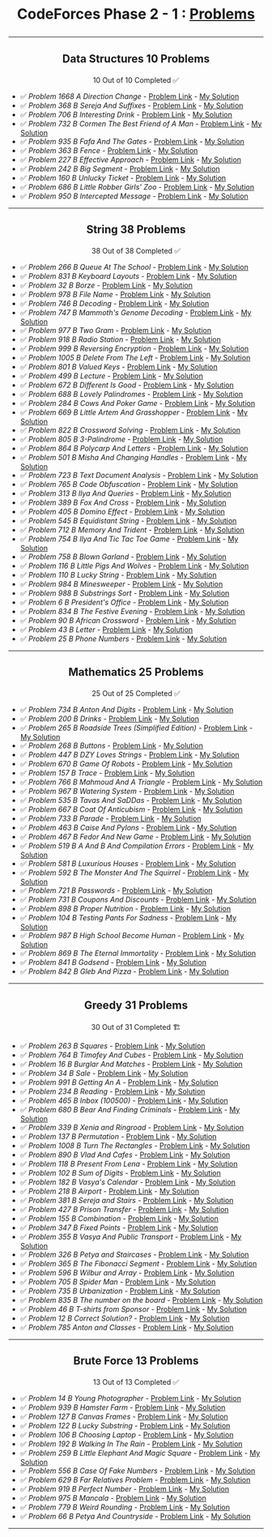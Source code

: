 # <p align="center">CodeForces Phase 2 - 1 : [Problems](https://github.com/cs-MohamedAyman/Problem-Solving-Training/tree/master/level-2/codeforces/phase-2-1)</p>
***

<!-- ✅ *Problem * - [Problem Link]() - [My Solution]() -->

## <p align="center"> Data Structures 10 Problems </p>
<p align="center"> 10 Out of 10 Completed ✅</p>

- ✅ *Problem 1668 A Direction Change* - [Problem Link](https://codeforces.com/problemset/problem/1668/A) - [My Solution](https://github.com/GeorgeBeshay/ProblemSolving/tree/main/CF_Phase_2_1/Data_Structure/P1668A_DirectionChange.java)
- ✅ *Problem 368 B Sereja And Suffixes* - [Problem Link](https://codeforces.com/contest/368/problem/B) - [My Solution](https://github.com/GeorgeBeshay/ProblemSolving/tree/main/CF_Phase_2_1/Data_Structure/P368B_SerejaAndSuffixes.java)
- ✅ *Problem 706 B Interesting Drink* - [Problem Link](https://codeforces.com/problemset/problem/706/B) - [My Solution](https://github.com/GeorgeBeshay/ProblemSolving/tree/main/CF_Phase_2_1/Data_Structure/P706B_InterestingDrink.java)
- ✅ *Problem 732 B Cormen The Best Friend of A Man* - [Problem Link](https://codeforces.com/problemset/problem/732/B) - [My Solution](https://github.com/GeorgeBeshay/ProblemSolving/tree/main/CF_Phase_2_1/Data_Structure/P732B_CormenTheBestFriendOfAMan.java)
- ✅ *Problem 935 B Fafa And The Gates* - [Problem Link](https://codeforces.com/problemset/problem/935/B) - [My Solution](https://github.com/GeorgeBeshay/ProblemSolving/tree/main/CF_Phase_2_1/Data_Structure/P935B_FafaAndTheGates.java)
- ✅ *Problem 363 B Fence* - [Problem Link](https://codeforces.com/problemset/problem/363/B) - [My Solution](https://github.com/GeorgeBeshay/ProblemSolving/tree/main/CF_Phase_2_1/Data_Structure/P363B_Fence.java)
- ✅ *Problem 227 B Effective Approach* - [Problem Link](https://codeforces.com/problemset/problem/227/B) - [My Solution](https://github.com/GeorgeBeshay/ProblemSolving/tree/main/CF_Phase_2_1/Data_Structure/P227B_EffectiveApproach.java)
- ✅ *Problem 242 B Big Segment* - [Problem Link](https://codeforces.com/problemset/problem/242/B) - [My Solution](https://github.com/GeorgeBeshay/ProblemSolving/tree/main/CF_Phase_2_1/Data_Structure/P242B_BigSegment.java)
- ✅ *Problem 160 B Unlucky Ticket* - [Problem Link](https://codeforces.com/problemset/problem/160/B) - [My Solution](https://github.com/GeorgeBeshay/ProblemSolving/tree/main/CF_Phase_2_1/Data_Structure/P160B_UnluckyTicket.java)
- ✅ *Problem 686 B Little Robber Girls' Zoo* - [Problem Link](https://codeforces.com/contest/686/problem/B) - [My Solution](https://github.com/GeorgeBeshay/ProblemSolving/tree/main/CF_Phase_2_1/Data_Structure/P686B_LittleRobberGirlsZoo.java)
- ✅ *Problem 950 B Intercepted Message* - [Problem Link](https://codeforces.com/problemset/problem/950/B) - [My Solution](https://github.com/GeorgeBeshay/ProblemSolving/tree/main/CF_Phase_2_1/Data_Structure/P950B_InterceptedMessage.java)
***

## <p align="center"> String 38 Problems </p>
<p align="center"> 38 Out of 38 Completed ✅</p>

- ✅ *Problem 266 B Queue At The School* - [Problem Link](https://codeforces.com/problemset/problem/266/B) - [My Solution](https://github.com/GeorgeBeshay/ProblemSolving/tree/main/CF_Phase_2_1/String/P266B_QueueAtTheSchool.java)
- ✅ *Problem 831 B Keyboard Layouts* - [Problem Link](https://codeforces.com/problemset/problem/831/B) - [My Solution](https://github.com/GeorgeBeshay/ProblemSolving/tree/main/CF_Phase_2_1/String/P831B_KeyboardLayouts.java)
- ✅ *Problem 32 B Borze* - [Problem Link](https://codeforces.com/problemset/problem/32/B) - [My Solution](https://github.com/GeorgeBeshay/ProblemSolving/tree/main/CF_Phase_2_1/String/P32B_Borze.java)
- ✅ *Problem 978 B File Name* - [Problem Link](https://codeforces.com/problemset/problem/978/B) - [My Solution](https://github.com/GeorgeBeshay/ProblemSolving/tree/main/CF_Phase_2_1/String/P978B_FileName.java)
- ✅ *Problem 746 B Decoding* - [Problem Link](https://codeforces.com/problemset/problem/746/B) - [My Solution](https://github.com/GeorgeBeshay/ProblemSolving/tree/main/CF_Phase_2_1/String/P746B_Decoding.java)
- ✅ *Problem 747 B Mammoth's Genome Decoding* - [Problem Link](https://codeforces.com/problemset/problem/747/B) - [My Solution](https://github.com/GeorgeBeshay/ProblemSolving/tree/main/CF_Phase_2_1/String/P747B_MammothsGenomeDecoding.java)
- ✅ *Problem 977 B Two Gram* - [Problem Link](https://codeforces.com/problemset/problem/977/B) - [My Solution](https://github.com/GeorgeBeshay/ProblemSolving/tree/main/CF_Phase_2_1/String/P977B_TwoGram.java)
- ✅ *Problem 918 B Radio Station* - [Problem Link](https://codeforces.com/problemset/problem/918/B) - [My Solution](https://github.com/GeorgeBeshay/ProblemSolving/tree/main/CF_Phase_2_1/String/P918B_RadioStation.java)
- ✅ *Problem 999 B Reversing Encryption* - [Problem Link](https://codeforces.com/problemset/problem/999/B) - [My Solution](https://github.com/GeorgeBeshay/ProblemSolving/tree/main/CF_Phase_2_1/String/P999B_ReversingEncryption.java)
- ✅ *Problem 1005 B Delete From The Left* - [Problem Link](https://codeforces.com/problemset/problem/1005/B) - [My Solution](https://github.com/GeorgeBeshay/ProblemSolving/tree/main/CF_Phase_2_1/String/P1005B_DeleteFromTheLeft.java)
- ✅ *Problem 801 B Valued Keys* - [Problem Link](https://codeforces.com/problemset/problem/801/B) - [My Solution](https://github.com/GeorgeBeshay/ProblemSolving/tree/main/CF_Phase_2_1/String/P801B_ValuedKeys.java)
- ✅ *Problem 499 B Lecture* - [Problem Link](https://codeforces.com/problemset/problem/499/B) - [My Solution](https://github.com/GeorgeBeshay/ProblemSolving/tree/main/CF_Phase_2_1/String/P499B_Lecture.java)
- ✅ *Problem 672 B Different Is Good* - [Problem Link](https://codeforces.com/problemset/problem/672/B) - [My Solution](https://github.com/GeorgeBeshay/ProblemSolving/tree/main/CF_Phase_2_1/String/P672B_DifferentIsGood.java)
- ✅ *Problem 688 B Lovely Palindromes* - [Problem Link](https://codeforces.com/problemset/problem/688/B) - [My Solution](https://github.com/GeorgeBeshay/ProblemSolving/tree/main/CF_Phase_2_1/String/P688B_LovelyPalindromes.java)
- ✅ *Problem 284 B Cows And Poker Game* - [Problem Link](https://codeforces.com/problemset/problem/284/B) - [My Solution](https://github.com/GeorgeBeshay/ProblemSolving/tree/main/CF_Phase_2_1/String/P248B_CowsAndPokerGame.java)
- ✅ *Problem 669 B Little Artem And Grasshopper* - [Problem Link](https://codeforces.com/problemset/problem/669/B) - [My Solution](https://github.com/GeorgeBeshay/ProblemSolving/tree/main/CF_Phase_2_1/String/P669B_LittleArtemAndGrasshopper.java)
- ✅ *Problem 822 B Crossword Solving* - [Problem Link](https://codeforces.com/problemset/problem/822/B) - [My Solution](https://github.com/GeorgeBeshay/ProblemSolving/tree/main/CF_Phase_2_1/String/P822B_CrosswordSolving.java)
- ✅ *Problem 805 B 3-Palindrome* - [Problem Link](https://codeforces.com/problemset/problem/805/B) - [My Solution](https://github.com/GeorgeBeshay/ProblemSolving/tree/main/CF_Phase_2_1/String/P805B_3Palindrome.java)
- ✅ *Problem 864 B Polycarp And Letters* - [Problem Link](https://codeforces.com/problemset/problem/864/B) - [My Solution](https://github.com/GeorgeBeshay/ProblemSolving/tree/main/CF_Phase_2_1/String/P864B_PolycarpAndLetters.java)
- ✅ *Problem 501 B Misha And Changing Handles* - [Problem Link](https://codeforces.com/problemset/problem/501/B) - [My Solution](https://github.com/GeorgeBeshay/ProblemSolving/tree/main/CF_Phase_2_1/String/P501B_MishaAndChangingHandles.java)
- ✅ *Problem 723 B Text Document Analysis* - [Problem Link](https://codeforces.com/problemset/problem/723/B) - [My Solution](https://github.com/GeorgeBeshay/ProblemSolving/tree/main/CF_Phase_2_1/String/P723B_TextDocumentAnalysis.java)
- ✅ *Problem 765 B Code Obfuscation* - [Problem Link](https://codeforces.com/problemset/problem/765/B) - [My Solution](https://github.com/GeorgeBeshay/ProblemSolving/tree/main/CF_Phase_2_1/String/P765B_CodeObfuscation.java)
- ✅ *Problem 313 B Ilya And Queries* - [Problem Link](https://codeforces.com/problemset/problem/313/B) - [My Solution](https://github.com/GeorgeBeshay/ProblemSolving/tree/main/CF_Phase_2_1/String/P313B_llyaAndQueries.java)
- ✅ *Problem 389 B Fox And Cross* - [Problem Link](https://codeforces.com/problemset/problem/389/B) - [My Solution](https://github.com/GeorgeBeshay/ProblemSolving/tree/main/CF_Phase_2_1/String/P389B_FoxAndCross.java)
- ✅ *Problem 405 B Domino Effect* - [Problem Link](https://codeforces.com/problemset/problem/405/B) - [My Solution](https://github.com/GeorgeBeshay/ProblemSolving/tree/main/CF_Phase_2_1/String/P405B_DominoEffect.java)
- ✅ *Problem 545 B Equidistant String* - [Problem Link](https://codeforces.com/problemset/problem/545/B) - [My Solution](https://github.com/GeorgeBeshay/ProblemSolving/tree/main/CF_Phase_2_1/String/P545B_EquidistantString.java)
- ✅ *Problem 712 B Memory And Trident* - [Problem Link](https://codeforces.com/problemset/problem/712/B) - [My Solution](https://github.com/GeorgeBeshay/ProblemSolving/tree/main/CF_Phase_2_1/String/P712B_MemoryAndTrident.java)
- ✅ *Problem 754 B Ilya And Tic Tac Toe Game* - [Problem Link](https://codeforces.com/problemset/problem/754/B) - [My Solution](https://github.com/GeorgeBeshay/ProblemSolving/tree/main/CF_Phase_2_1/String/P754B_IlyaAndTicTacToeGame.java)
- ✅ *Problem 758 B Blown Garland* - [Problem Link](https://codeforces.com/contest/758/problem/B) - [My Solution](https://github.com/GeorgeBeshay/ProblemSolving/tree/main/CF_Phase_2_1/String/P758B_BlownGarland.java)
- ✅ *Problem 116 B Little Pigs And Wolves* - [Problem Link](https://codeforces.com/problemset/problem/116/B) - [My Solution](https://github.com/GeorgeBeshay/ProblemSolving/tree/main/CF_Phase_2_1/String/P116B_LittlePigsAndWolves.java)
- ✅ *Problem 110 B Lucky String* - [Problem Link](https://codeforces.com/problemset/problem/110/B) - [My Solution](https://github.com/GeorgeBeshay/ProblemSolving/tree/main/CF_Phase_2_1/String/P110B_LuckyString.java)
- ✅ *Problem 984 B Minesweeper* - [Problem Link](https://codeforces.com/contest/984/problem/B) - [My Solution](https://github.com/GeorgeBeshay/ProblemSolving/tree/main/CF_Phase_2_1/String/P984B_Minesweeper.java)
- ✅ *Problem 988 B Substrings Sort* - [Problem Link](https://codeforces.com/problemset/problem/988/B) - [My Solution](https://github.com/GeorgeBeshay/ProblemSolving/tree/main/CF_Phase_2_1/String/P988B_SubstringsSort.java)
- ✅ *Problem 6 B President's Office* - [Problem Link](https://codeforces.com/problemset/problem/6/B) - [My Solution](https://github.com/GeorgeBeshay/ProblemSolving/tree/main/CF_Phase_2_1/String/P6B_PresidentsOffice.java)
- ✅ *Problem 834 B The Festive Evening* - [Problem Link](https://codeforces.com/problemset/problem/834/B) - [My Solution](https://github.com/GeorgeBeshay/ProblemSolving/tree/main/CF_Phase_2_1/String/P834B_TheFestiveEvening.java)
- ✅ *Problem 90 B African Crossword* - [Problem Link](https://codeforces.com/problemset/problem/90/B) - [My Solution](https://github.com/GeorgeBeshay/ProblemSolving/tree/main/CF_Phase_2_1/String/P90B_AfricanCrossword.java)
- ✅ *Problem 43 B Letter* - [Problem Link](https://codeforces.com/problemset/problem/43/B) - [My Solution](https://github.com/GeorgeBeshay/ProblemSolving/tree/main/CF_Phase_2_1/String/P43B_Letter.java)
- ✅ *Problem 25 B Phone Numbers* - [Problem Link](https://codeforces.com/problemset/problem/25/B) - [My Solution](https://github.com/GeorgeBeshay/ProblemSolving/tree/main/CF_Phase_2_1/String/P25B_PhoneNumbers.java)
***

## <p align="center"> Mathematics 25 Problems </p>
<p align="center"> 25 Out of 25 Completed ✅</p>

- ✅ *Problem 734 B Anton And Digits* - [Problem Link](https://codeforces.com/problemset/problem/734/B) - [My Solution](https://github.com/GeorgeBeshay/ProblemSolving/tree/main/CF_Phase_2_1/Mathematics/P734B_AntonAndDigits.java)
- ✅ *Problem 200 B Drinks* - [Problem Link](https://codeforces.com/problemset/problem/200/B) - [My Solution](https://github.com/GeorgeBeshay/ProblemSolving/tree/main/CF_Phase_2_1/Mathematics/P200B_Drinks.java)
- ✅ *Problem 265 B Roadside Trees (Simplified Edition)* - [Problem Link](https://codeforces.com/problemset/problem/265/B) - [My Solution](https://github.com/GeorgeBeshay/ProblemSolving/tree/main/CF_Phase_2_1/Mathematics/P265B_RoadsideTreesSimplifiedEdition.java)
- ✅ *Problem 268 B Buttons* - [Problem Link](https://codeforces.com/problemset/problem/268/B) - [My Solution](https://github.com/GeorgeBeshay/ProblemSolving/tree/main/CF_Phase_2_1/Mathematics/P268B_Buttons.java)
- ✅ *Problem 447 B DZY Loves Strings* - [Problem Link](https://codeforces.com/problemset/problem/447/B) - [My Solution](https://github.com/GeorgeBeshay/ProblemSolving/tree/main/CF_Phase_2_1/Mathematics/P447B_DZYLovesStrings.java)
- ✅ *Problem 670 B Game Of Robots* - [Problem Link](https://codeforces.com/problemset/problem/670/B) - [My Solution](https://github.com/GeorgeBeshay/ProblemSolving/tree/main/CF_Phase_2_1/Mathematics/P670B_GameOfRobots.java)
- ✅ *Problem 157 B Trace* - [Problem Link](https://codeforces.com/problemset/problem/157/B) - [My Solution](https://github.com/GeorgeBeshay/ProblemSolving/tree/main/CF_Phase_2_1/Mathematics/P157B_Trace.java)
- ✅ *Problem 766 B Mahmoud And A Triangle* - [Problem Link](https://codeforces.com/problemset/problem/766/B) - [My Solution](https://github.com/GeorgeBeshay/ProblemSolving/tree/main/CF_Phase_2_1/Mathematics/P766B_MahmoudAndATriangle.java)
- ✅ *Problem 967 B Watering System* - [Problem Link](https://codeforces.com/problemset/problem/967/B) - [My Solution](https://github.com/GeorgeBeshay/ProblemSolving/blob/main/CF_Phase_2_1/Mathematics/P967B_WateringSystem.java)
- ✅ *Problem 535 B Tavas And SaDDas* - [Problem Link](https://codeforces.com/problemset/problem/535/B) - [My Solution](https://github.com/GeorgeBeshay/ProblemSolving/blob/main/CF_Phase_2_1/Mathematics/P535B_TavasAndSaDDas.java)
- ✅ *Problem 667 B Coat Of Anticubism* - [Problem Link](https://codeforces.com/problemset/problem/667/B) - [My Solution](https://github.com/GeorgeBeshay/ProblemSolving/blob/main/CF_Phase_2_1/Mathematics/P667B_CoatOfAnticubism.javahttps://github.com/GeorgeBeshay/ProblemSolving/blob/main/CF_Phase_2_1/Mathematics/P667B_CoatOfAnticubism.java)
- ✅ *Problem 733 B Parade* - [Problem Link](https://codeforces.com/problemset/problem/733/B) - [My Solution](https://github.com/GeorgeBeshay/ProblemSolving/blob/main/CF_Phase_2_1/Mathematics/P733B_Parade.java)
- ✅ *Problem 463 B Caise And Pylons* - [Problem Link](https://codeforces.com/problemset/problem/463/B) - [My Solution](https://github.com/GeorgeBeshay/ProblemSolving/blob/main/CF_Phase_2_1/Mathematics/P463B_CaisaAndPylons.java)
- ✅ *Problem 467 B Fedor And New Game* - [Problem Link](https://codeforces.com/problemset/problem/467/B) - [My Solution](https://github.com/GeorgeBeshay/ProblemSolving/blob/main/CF_Phase_2_1/Mathematics/P467B_FedorAndNewGame.java)
- ✅ *Problem 519 B A And B And Compilation Errors* - [Problem Link](https://codeforces.com/problemset/problem/519/B) - [My Solution](https://github.com/GeorgeBeshay/ProblemSolving/blob/main/CF_Phase_2_1/Mathematics/P519B_AAndBAndCompliationErrors.java)
- ✅ *Problem 581 B Luxurious Houses* - [Problem Link](https://codeforces.com/problemset/problem/581/B) - [My Solution](https://github.com/GeorgeBeshay/ProblemSolving/blob/main/CF_Phase_2_1/Mathematics/P581B_LuxuriousHouses.java)
- ✅ *Problem 592 B The Monster And The Squirrel* - [Problem Link](https://codeforces.com/problemset/problem/592/B) - [My Solution](https://github.com/GeorgeBeshay/ProblemSolving/blob/main/CF_Phase_2_1/Mathematics/P592B_TheMonsterAndTheSquirrel.java)
- ✅ *Problem 721 B Passwords* - [Problem Link](https://codeforces.com/problemset/problem/721/B) - [My Solution](https://github.com/GeorgeBeshay/ProblemSolving/blob/main/CF_Phase_2_1/Mathematics/P721B_Passwords.java)
- ✅ *Problem 731 B Coupons And Discounts* - [Problem Link](https://codeforces.com/problemset/problem/731/B) - [My Solution](https://github.com/GeorgeBeshay/ProblemSolving/blob/main/CF_Phase_2_1/Mathematics/P731B_CouponsAndDiscounts.java)
- ✅ *Problem 898 B Proper Nutrition* - [Problem Link](https://codeforces.com/problemset/problem/898/B) - [My Solution](https://github.com/GeorgeBeshay/ProblemSolving/blob/main/CF_Phase_2_1/Mathematics/P898B_ProperNutrition.java)
- ✅ *Problem 104 B Testing Pants For Sadness* - [Problem Link](https://codeforces.com/problemset/problem/104/B) - [My Solution](https://github.com/GeorgeBeshay/ProblemSolving/blob/main/CF_Phase_2_1/Mathematics/P104B_TestingPantsForSadness.java)
- ✅ *Problem 987 B High School Become Human* - [Problem Link](https://codeforces.com/contest/987/problem/B) - [My Solution](https://github.com/GeorgeBeshay/ProblemSolving/blob/main/CF_Phase_2_1/Mathematics/P987B_HighSchoolBecomeHuman.java)
- ✅ *Problem 869 B The Eternal Immortality* - [Problem Link](https://codeforces.com/contest/869/problem/B) - [My Solution](https://github.com/GeorgeBeshay/ProblemSolving/blob/main/CF_Phase_2_1/Mathematics/P869B_TheEternalImmortality.java)
- ✅ *Problem 841 B Godsend* - [Problem Link](https://codeforces.com/problemset/problem/841/B) - [My Solution](https://github.com/GeorgeBeshay/ProblemSolving/blob/main/CF_Phase_2_1/Mathematics/P841B_Godsend.java)
- ✅ *Problem 842 B Gleb And Pizza* - [Problem Link](https://codeforces.com/problemset/problem/842/B) - [My Solution](https://github.com/GeorgeBeshay/ProblemSolving/blob/main/CF_Phase_2_1/Mathematics/P842B_GlebAndPizza.java)
***

## <p align="center"> Greedy 31 Problems </p>
<p align="center"> 30 Out of 31 Completed 🏗️</p>

- ✅ *Problem 263 B Squares* - [Problem Link](https://codeforces.com/problemset/problem/263/B) - [My Solution](https://github.com/GeorgeBeshay/ProblemSolving/blob/main/CF_Phase_2_1/Greedy/P263B_Squares.java)
- ✅ *Problem 764 B Timofey And Cubes* - [Problem Link](https://codeforces.com/contest/764/problem/B) - [My Solution](https://github.com/GeorgeBeshay/ProblemSolving/blob/main/CF_Phase_2_1/Greedy/P764B_TimofeyAndCubes.py)
- ✅ *Problem 16 B Burglar And Matches* - [Problem Link](https://codeforces.com/problemset/problem/16/B) - [My Solution](https://github.com/GeorgeBeshay/ProblemSolving/blob/main/CF_Phase_2_1/Greedy/P16B_BurglarAndMatches.py)
- ✅ *Problem 34 B Sale* - [Problem Link](https://codeforces.com/problemset/problem/34/B) - [My Solution](https://github.com/GeorgeBeshay/ProblemSolving/blob/main/CF_Phase_2_1/Greedy/P34B_Sale.py)
- ✅ *Problem 991 B Getting An A* - [Problem Link](https://codeforces.com/contest/991/problem/B) - [My Solution](https://github.com/GeorgeBeshay/ProblemSolving/blob/main/CF_Phase_2_1/Greedy/P991B_GettingAnA.py)
- ✅ *Problem 234 B Reading* - [Problem Link](https://codeforces.com/problemset/problem/234/B) - [My Solution](https://github.com/GeorgeBeshay/ProblemSolving/blob/main/CF_Phase_2_1/Greedy/P234B_Reading.py)
- ✅ *Problem 465 B Inbox (100500)* - [Problem Link](https://codeforces.com/problemset/problem/465/B) - [My Solution](https://github.com/GeorgeBeshay/ProblemSolving/blob/main/CF_Phase_2_1/Greedy/P465B_Inbox(100500).py)
- ✅ *Problem 680 B Bear And Finding Criminals* - [Problem Link](https://codeforces.com/problemset/problem/680/B) - [My Solution](https://github.com/GeorgeBeshay/ProblemSolving/blob/main/CF_Phase_2_1/Greedy/P680B_BearAndFindingCriminals.py)
- ✅ *Problem 339 B Xenia and Ringroad* - [Problem Link](https://codeforces.com/contest/339/problem/B) - [My Solution](https://github.com/GeorgeBeshay/ProblemSolving/blob/main/CF_Phase_2_1/Greedy/P339B_XeniaAndRingroad.py)
- ✅ *Problem 137 B Permutation* - [Problem Link](https://codeforces.com/problemset/problem/137/B) - [My Solution](https://github.com/GeorgeBeshay/ProblemSolving/blob/main/CF_Phase_2_1/Greedy/P137B_Permutation.py)
- ✅ *Problem 1008 B Turn The Rectangles* - [Problem Link](https://codeforces.com/problemset/problem/1008/B) - [My Solution](https://github.com/GeorgeBeshay/ProblemSolving/blob/main/CF_Phase_2_1/Greedy/P1008B_TurnTheRectangles.py)
- ✅ *Problem 890 B Vlad And Cafes* - [Problem Link](https://codeforces.com/problemset/problem/890/B) - [My Solution](https://github.com/GeorgeBeshay/ProblemSolving/blob/main/CF_Phase_2_1/Greedy/P890B_VladAndCafes.py)
- ✅ *Problem 118 B Present From Lena* - [Problem Link](https://codeforces.com/contest/118/problem/B) - [My Solution](https://github.com/GeorgeBeshay/ProblemSolving/blob/main/CF_Phase_2_1/Greedy/P118B_PresentFromLena.py)
- ✅ *Problem 102 B Sum of Digits* - [Problem Link](https://codeforces.com/problemset/problem/102/B) - [My Solution](https://github.com/GeorgeBeshay/ProblemSolving/blob/main/CF_Phase_2_1/Greedy/P102B_SumOfDigits.py)
- ✅ *Problem 182 B Vasya's Calendar* - [Problem Link](https://codeforces.com/problemset/problem/182/B) - [My Solution](https://github.com/GeorgeBeshay/ProblemSolving/blob/main/CF_Phase_2_1/Greedy/P182B_VasyasCalendar.py)
- ✅ *Problem 218 B Airport* - [Problem Link](https://codeforces.com/problemset/problem/218/B) - [My Solution](https://github.com/GeorgeBeshay/ProblemSolving/blob/main/CF_Phase_2_1/Greedy/P218B_Airport.py)
- ✅ *Problem 381 B Sereja and Stairs* - [Problem Link](https://codeforces.com/contest/381/problem/B) - [My Solution](https://github.com/GeorgeBeshay/ProblemSolving/blob/main/CF_Phase_2_1/Greedy/P381B_SerejaAndStairs.py)
- ✅ *Problem 427 B Prison Transfer* - [Problem Link](https://codeforces.com/problemset/problem/427/B) - [My Solution](https://github.com/GeorgeBeshay/ProblemSolving/blob/main/CF_Phase_2_1/Greedy/P427B_PrisonTransfer.py)
- ✅ *Problem 155 B Combination* - [Problem Link](https://codeforces.com/problemset/problem/155/B) - [My Solution](https://github.com/GeorgeBeshay/ProblemSolving/blob/main/CF_Phase_2_1/Greedy/P155B_Combination.py)
- ✅ *Problem 347 B Fixed Points* - [Problem Link](https://codeforces.com/problemset/problem/347/B) - [My Solution](https://github.com/GeorgeBeshay/ProblemSolving/blob/main/CF_Phase_2_1/Greedy/P347B_FixedPoints.cpp)
- ✅ *Problem 355 B Vasya And Public Transport* - [Problem Link](https://codeforces.com/problemset/problem/355/B) - [My Solution](https://github.com/GeorgeBeshay/ProblemSolving/blob/main/CF_Phase_2_1/Greedy/P355B_VasyaAndPublicTransport.cpp)
- ✅ *Problem 326 B Petya and Staircases* - [Problem Link](https://codeforces.com/problemset/problem/362/B) - [My Solution](https://github.com/GeorgeBeshay/ProblemSolving/blob/main/CF_Phase_2_1/Greedy/P362B_PetyaAndStaircases.cpp)
- ✅ *Problem 365 B The Fibonacci Segment* - [Problem Link](https://codeforces.com/contest/365/problem/B) - [My Solution](https://github.com/GeorgeBeshay/ProblemSolving/blob/main/CF_Phase_2_1/Greedy/P365B_TheFibonacciSegment.cpp)
- ✅ *Problem 596 B Wilbur and Array* - [Problem Link](https://codeforces.com/contest/596/problem/B) - [My Solution](https://github.com/GeorgeBeshay/ProblemSolving/blob/main/CF_Phase_2_1/Greedy/P596B_WilburAndArray.cpp)
- ✅ *Problem 705 B Spider Man* - [Problem Link](https://codeforces.com/problemset/problem/705/B) - [My Solution](https://github.com/GeorgeBeshay/ProblemSolving/blob/main/CF_Phase_2_1/Greedy/P705B_SpiderMan.cpp)
- ✅ *Problem 735 B Urbanization* - [Problem Link](https://codeforces.com/contest/735/problem/B) - [My Solution](https://github.com/GeorgeBeshay/ProblemSolving/blob/main/CF_Phase_2_1/Greedy/P735B_Urbanization.cpp)
- ✅ *Problem 835 B The number on the board* - [Problem Link](https://codeforces.com/problemset/problem/835/B) - [My Solution](https://github.com/GeorgeBeshay/ProblemSolving/blob/main/CF_Phase_2_1/Greedy/P835B_TheNumberOnTheBoard.cpp)
- ✅ *Problem 46 B T-shirts from Sponsor* - [Problem Link](https://codeforces.com/contest/46/problem/B?f0a28=1) - [My Solution](https://github.com/GeorgeBeshay/ProblemSolving/blob/main/CF_Phase_2_1/Greedy/P46B_TshirtsFromSponsor.cpp)
- ✅ *Problem 12 B Correct Solution?* - [Problem Link](https://codeforces.com/problemset/problem/12/B) - [My Solution](https://github.com/GeorgeBeshay/ProblemSolving/blob/main/CF_Phase_2_1/Greedy/P12B_CorrectSolution.cpp)
- ✅ *Problem 785 Anton and Classes* - [Problem Link](https://codeforces.com/contest/785/problem/B) - [My Solution](https://github.com/GeorgeBeshay/ProblemSolving/blob/main/CF_Phase_2_1/Greedy/P785B_AntonAndClasses.cpp)
***

## <p align="center"> Brute Force 13 Problems </p>
<p align="center"> 13 Out of 13 Completed ✅</p>

- ✅ *Problem 14 B Young Photographer* - [Problem Link](https://codeforces.com/contest/14/problem/B) - [My Solution](https://github.com/GeorgeBeshay/ProblemSolving/blob/main/CF_Phase_2_1/Brute_Force/P14B_YoungPhotographer.java)
- ✅ *Problem 939 B Hamster Farm* - [Problem Link](https://codeforces.com/problemset/problem/939/B) - [My Solution](https://github.com/GeorgeBeshay/ProblemSolving/blob/main/CF_Phase_2_1/Brute_Force/P939B_HamsterFarm.py)
- ✅ *Problem 127 B Canvas Frames* - [Problem Link](https://codeforces.com/problemset/problem/127/B) - [My Solution](https://github.com/GeorgeBeshay/ProblemSolving/blob/main/CF_Phase_2_1/Brute_Force/P127B_CanvasFrames.py)
- ✅ *Problem 122 B Lucky Substring* - [Problem Link](https://codeforces.com/problemset/problem/122/B) - [My Solution](https://github.com/GeorgeBeshay/ProblemSolving/blob/main/CF_Phase_2_1/Brute_Force/P122B_LuckySubstring.py)
- ✅ *Problem 106 B Choosing Laptop* - [Problem Link](https://codeforces.com/contest/106/problem/B) - [My Solution](https://github.com/GeorgeBeshay/ProblemSolving/blob/main/CF_Phase_2_1/Brute_Force/P106B_ChoosingLaptop.py)
- ✅ *Problem 192 B Walking In The Rain* - [Problem Link](https://codeforces.com/problemset/problem/192/B) - [My Solution](https://github.com/GeorgeBeshay/ProblemSolving/blob/main/CF_Phase_2_1/Brute_Force/P192B_WalkingInTheRain.java)
- ✅ *Problem 259 B Little Elephant And Magic Square* - [Problem Link](https://codeforces.com/problemset/problem/259/B) - [My Solution](https://github.com/GeorgeBeshay/ProblemSolving/blob/main/CF_Phase_2_1/Brute_Force/P259B_LittleElephantAndMagicSquare.java)
- ✅ *Problem 556 B Case Of Fake Numbers* - [Problem Link](https://codeforces.com/problemset/problem/556/B) - [My Solution](https://github.com/GeorgeBeshay/ProblemSolving/blob/main/CF_Phase_2_1/Brute_Force/P556B_CaseOfFakeNumbers.java)
- ✅ *Problem 629 B Far Relatives Problem* - [Problem Link](https://codeforces.com/problemset/problem/629/B) - [My Solution](https://github.com/GeorgeBeshay/ProblemSolving/blob/main/CF_Phase_2_1/Brute_Force/P629B_FarRelativesProblem.java)
- ✅ *Problem 919 B Perfect Number* - [Problem Link](https://codeforces.com/problemset/problem/919/B) - [My Solution](https://github.com/GeorgeBeshay/ProblemSolving/blob/main/CF_Phase_2_1/Brute_Force/P919B_PerfectNumber.py)
- ✅ *Problem 975 B Mancala* - [Problem Link](https://codeforces.com/contest/975/problem/B) - [My Solution](https://github.com/GeorgeBeshay/ProblemSolving/blob/main/CF_Phase_2_1/Brute_Force/P975B_Mancala.py)
- ✅ *Problem 779 B Weird Rounding* - [Problem Link](https://codeforces.com/problemset/problem/779/B) - [My Solution](https://github.com/GeorgeBeshay/ProblemSolving/blob/main/CF_Phase_2_1/Brute_Force/P779B_WeirdRounding.java)
- ✅ *Problem 66 B Petya And Countryside* - [Problem Link](https://codeforces.com/problemset/problem/66/B) - [My Solution](https://github.com/GeorgeBeshay/ProblemSolving/blob/main/CF_Phase_2_1/Brute_Force/P66B_PetyaAndCountryside.java)
***
